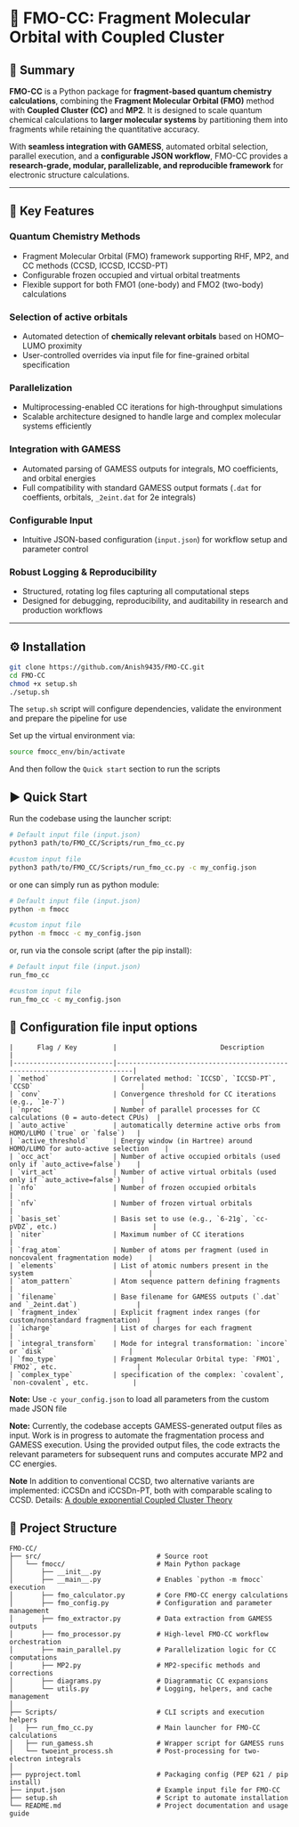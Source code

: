 # 🔬 FMO-CC: Fragment Molecular Orbital with Coupled Cluster

## 🌟 Summary  
**FMO-CC** is a Python package for **fragment-based quantum chemistry calculations**, combining the **Fragment Molecular Orbital (FMO)** method 
with **Coupled Cluster (CC)** and **MP2**.  It is designed to scale quantum chemical calculations to **larger molecular systems** by partitioning 
them into fragments while retaining the quantitative accuracy.  

With **seamless integration with GAMESS**, automated orbital selection, parallel execution, and a **configurable JSON workflow**, FMO-CC provides 
a **research-grade, modular, parallelizable, and reproducible framework** for electronic structure calculations.

---

## 🚀 Key Features

### **Quantum Chemistry Methods**
 - Fragment Molecular Orbital (FMO) framework supporting RHF, MP2, and CC methods (CCSD, ICCSD, ICCSD-PT)
 - Configurable frozen occupied and virtual orbital treatments
 - Flexible support for both FMO1 (one-body) and FMO2 (two-body) calculations

### **Selection of active orbitals**
 - Automated detection of **chemically relevant orbitals** based on HOMO–LUMO proximity
 - User-controlled overrides via input file for fine-grained orbital specification

### **Parallelization**
 - Multiprocessing-enabled CC iterations for high-throughput simulations
 - Scalable architecture designed to handle large and complex molecular systems efficiently

### **Integration with GAMESS**
 - Automated parsing of GAMESS outputs for integrals, MO coefficients, and orbital energies
 - Full compatibility with standard GAMESS output formats (`.dat` for coeffients, orbitals, `_2eint.dat` for 2e integrals)

### **Configurable Input**
 - Intuitive JSON-based configuration (`input.json`) for workflow setup and parameter control

### **Robust Logging & Reproducibility**
 - Structured, rotating log files capturing all computational steps
 - Designed for debugging, reproducibility, and auditability in research and production workflows

---


## ⚙️ Installation

```bash
git clone https://github.com/Anish9435/FMO-CC.git
cd FMO-CC
chmod +x setup.sh
./setup.sh
```
The `setup.sh` script will configure dependencies, validate the environment and prepare the pipeline for use

Set up the virtual environment via:

```bash
source fmocc_env/bin/activate
```
And then follow the `Quick start` section to run the scripts

## ▶️ Quick Start

Run the codebase using the launcher script:

```bash
# Default input file (input.json)
python3 path/to/FMO_CC/Scripts/run_fmo_cc.py

#custom input file
python3 path/to/FMO_CC/Scripts/run_fmo_cc.py -c my_config.json
```
or one can simply run as python module:

```bash
# Default input file (input.json)
python -m fmocc

#custom input file
python -m fmocc -c my_config.json
```
or, run via the console script (after the pip install):

```bash
# Default input file (input.json)
run_fmo_cc

#custom input file
run_fmo_cc -c my_config.json
```

## 📝 Configuration file input options

```text
|      Flag / Key         |                          Description                                     |
|-------------------------|--------------------------------------------------------------------------|
| `method`                | Correlated method: `ICCSD`, `ICCSD-PT`, `CCSD`                           |
| `conv`                  | Convergence threshold for CC iterations (e.g., `1e-7`)                   |
| `nproc`                 | Number of parallel processes for CC calculations (0 = auto-detect CPUs)  |
| `auto_active`           | automatically determine active orbs from HOMO/LUMO (`true` or `false`)   |
| `active_threshold`      | Energy window (in Hartree) around HOMO/LUMO for auto-active selection    |
| `occ_act`               | Number of active occupied orbitals (used only if `auto_active=false`)    |
| `virt_act`              | Number of active virtual orbitals (used only if `auto_active=false`)     |
| `nfo`                   | Number of frozen occupied orbitals                                       |
| `nfv`                   | Number of frozen virtual orbitals                                        |
| `basis_set`             | Basis set to use (e.g., `6-21g`, `cc-pVDZ`, etc.)                        |
| `niter`                 | Maximum number of CC iterations                                          |
| `frag_atom`             | Number of atoms per fragment (used in noncovalent fragmentation mode)    |
| `elements`              | List of atomic numbers present in the system                             |
| `atom_pattern`          | Atom sequence pattern defining fragments                                 |
| `filename`              | Base filename for GAMESS outputs (`.dat` and `_2eint.dat`)               |
| `fragment_index`        | Explicit fragment index ranges (for custom/nonstandard fragmentation)    |
| `icharge`               | List of charges for each fragment                                        |
| `integral_transform`    | Mode for integral transformation: `incore` or `disk`                     |
| `fmo_type`              | Fragment Molecular Orbital type: `FMO1`, `FMO2`, etc.                    |
| `complex_type`          | specification of the complex: `covalent`, `non-covalent`, etc.           |
```
**Note:** Use `-c your_config.json` to load all parameters from the custom made JSON file

**Note:** Currently, the codebase accepts GAMESS-generated output files as input. Work is in progress to automate the fragmentation process and GAMESS execution. Using the provided output files, the code extracts the relevant parameters for subsequent runs and computes accurate MP2 and CC energies.

**Note** In addition to conventional CCSD, two alternative variants are implemented: iCCSDn and iCCSDn-PT, both with comparable scaling to CCSD. Details: 
[A double exponential Coupled Cluster Theory](https://pubs.aip.org/aip/jcp/article/156/24/244117/2841424/A-double-exponential-coupled-cluster-theory-in-the?searchresult=1)

## 📂 Project Structure

```text
FMO-CC/
├── src/                             # Source root
│   └── fmocc/                       # Main Python package
│       ├── __init__.py
│       ├── __main__.py              # Enables `python -m fmocc` execution
│       ├── fmo_calculator.py        # Core FMO-CC energy calculations
│       ├── fmo_config.py            # Configuration and parameter management
│       ├── fmo_extractor.py         # Data extraction from GAMESS outputs
│       ├── fmo_processor.py         # High-level FMO-CC workflow orchestration
│       ├── main_parallel.py         # Parallelization logic for CC computations
│       ├── MP2.py                   # MP2-specific methods and corrections
│       ├── diagrams.py              # Diagrammatic CC expansions
│       └── utils.py                 # Logging, helpers, and cache management
│
├── Scripts/                         # CLI scripts and execution helpers
│   ├── run_fmo_cc.py                # Main launcher for FMO-CC calculations
│   ├── run_gamess.sh                # Wrapper script for GAMESS runs
│   └── twoeint_process.sh           # Post-processing for two-electron integrals
│
├── pyproject.toml                   # Packaging config (PEP 621 / pip install)
├── input.json                       # Example input file for FMO-CC
├── setup.sh                         # Script to automate installation
└── README.md                        # Project documentation and usage guide
```